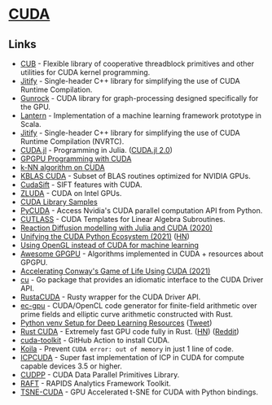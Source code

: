 # [CUDA](https://developer.nvidia.com/cuda-zone)

## Links

- [CUB](https://github.com/NVlabs/cub) - Flexible library of cooperative threadblock primitives and other utilities for CUDA kernel programming.
- [Jitify](https://github.com/NVIDIA/jitify) - Single-header C++ library for simplifying the use of CUDA Runtime Compilation.
- [Gunrock](https://github.com/gunrock/gunrock) - CUDA library for graph-processing designed specifically for the GPU.
- [Lantern](https://github.com/feiwang3311/Lantern) - Implementation of a machine learning framework prototype in Scala.
- [Jitify](https://github.com/NVIDIA/jitify) - Single-header C++ library for simplifying the use of CUDA Runtime Compilation (NVRTC).
- [CUDA.jl](https://github.com/JuliaGPU/CUDA.jl) - Programming in Julia. ([CUDA.jl 2.0](https://juliagpu.org/2020-10-02-cuda_2.0/))
- [GPGPU Programming with CUDA](https://github.com/CoffeeBeforeArch/cuda_programming)
- [k-NN algorithm on CUDA](https://github.com/vincentfpgarcia/kNN-CUDA)
- [KBLAS CUDA](https://github.com/ecrc/kblas-gpu) - Subset of BLAS routines optimized for NVIDIA GPUs.
- [CudaSift](https://github.com/Celebrandil/CudaSift) - SIFT features with CUDA.
- [ZLUDA](https://github.com/vosen/ZLUDA) - CUDA on Intel GPUs.
- [CUDA Library Samples](https://github.com/NVIDIA/CUDALibrarySamples)
- [PyCUDA](https://github.com/inducer/pycuda) - Access Nvidia's CUDA parallel computation API from Python.
- [CUTLASS](https://github.com/NVIDIA/cutlass) - CUDA Templates for Linear Algebra Subroutines.
- [Reaction Diffusion modelling with Julia and CUDA (2020)](https://www.moll.dev/projects/reaction-diffusion-julia/)
- [Unifying the CUDA Python Ecosystem (2021)](https://developer.nvidia.com/blog/unifying-the-cuda-python-ecosystem/) ([HN](https://news.ycombinator.com/item?id=26834491))
- [Using OpenGL instead of CUDA for machine learning](https://phisiart.github.io/418-proj/)
- [Awesome GPGPU](https://github.com/rbaygildin/learn-gpgpu) - Algorithms implemented in CUDA + resources about GPGPU.
- [Accelerating Conway's Game of Life Using CUDA (2021)](https://brendanrayw.medium.com/my-experience-learning-cuda-to-accelerate-conways-game-of-life-5d52eabc2dfb)
- [cu](https://github.com/gorgonia/cu) - Go package that provides an idiomatic interface to the CUDA Driver API.
- [RustaCUDA](https://github.com/bheisler/RustaCUDA) - Rusty wrapper for the CUDA Driver API.
- [ec-gpu](https://github.com/filecoin-project/ec-gpu) - CUDA/OpenCL code generator for finite-field arithmetic over prime fields and elliptic curve arithmetic constructed with Rust.
- [Python venv Setup for Deep Learning Resources](https://c4science.ch/w/bioimaging_and_optics_platform_biop/computers-servers/software/gpu-deep-learning/python-venv/) ([Tweet](https://twitter.com/haesleinhuepf/status/1460519069967392769))
- [Rust CUDA](https://github.com/RDambrosio016/Rust-CUDA) - Extremely fast GPU code fully in Rust. ([HN](https://news.ycombinator.com/item?id=29311709)) ([Reddit](https://www.reddit.com/r/rust/comments/qzv428/announcing_the_rust_cuda_project_an_ecosystem_of/))
- [cuda-toolkit](https://github.com/Jimver/cuda-toolkit) - GitHub Action to install CUDA.
- [Koila](https://github.com/rentruewang/koila) - Prevent `CUDA error: out of memory` in just 1 line of code.
- [ICPCUDA](https://github.com/mp3guy/ICPCUDA) - Super fast implementation of ICP in CUDA for compute capable devices 3.5 or higher.
- [CUDPP](https://github.com/cudpp/cudpp) - CUDA Data Parallel Primitives Library.
- [RAFT](https://github.com/rapidsai/raft) - RAPIDS Analytics Framework Toolkit.
- [TSNE-CUDA](https://github.com/CannyLab/tsne-cuda) - GPU Accelerated t-SNE for CUDA with Python bindings.
